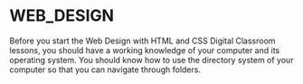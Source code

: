 # WEB_DESIGN
Before you start the Web Design with HTML and CSS Digital Classroom lessons, you should have a working knowledge of your computer and its operating system. You should know how to use the directory system of your computer so that you can navigate through folders.
